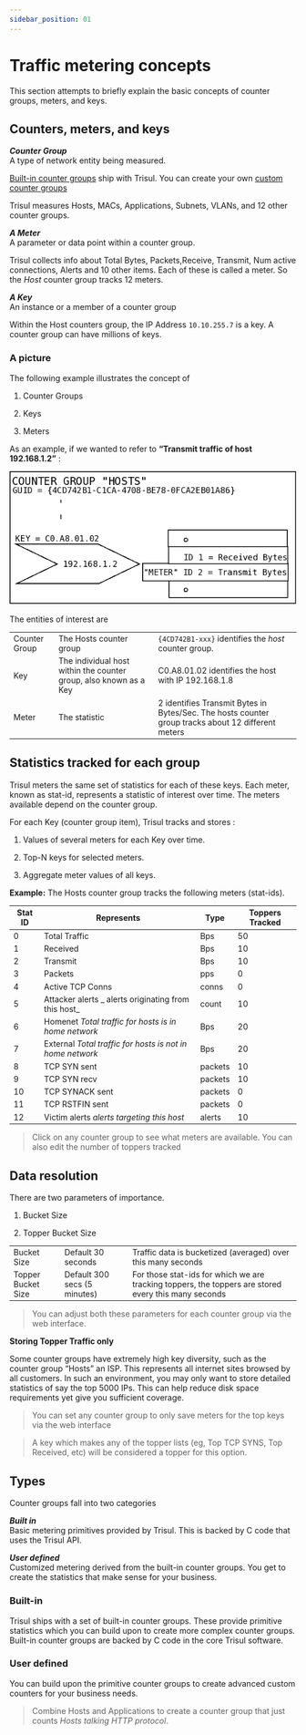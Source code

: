```yaml
---
sidebar_position: 01
---
```


# Traffic metering concepts

This section attempts to briefly explain the basic concepts of counter
groups, meters, and keys.

## Counters, meters, and keys

***Counter Group***  
A type of network entity being measured.

[Built-in counter groups](/docs/ug/cg/intro#types) ship with Trisul. You can create your own [custom counter groups](custom)

Trisul measures Hosts, MACs, Applications, Subnets, VLANs, and 12 other
counter groups.

***A Meter***  
A parameter or data point within a counter group.

Trisul collects info about Total Bytes, Packets,Receive, Transmit, Num
active connections, Alerts and 10 other items. Each of these is called a
meter. So the *Host* counter group tracks 12 meters.

***A Key***  
An instance or a member of a counter group

Within the Host counters group, the IP Address `10.10.255.7` is a key. A
counter group can have millions of keys.

### A picture

The following example illustrates the concept of  

1. Counter Groups  

2. Keys  

3. Meters

As an example, if we wanted to refer to **“Transmit traffic of host
192.168.1.2”** :

![](images/meters.png)

The entities of interest are

|               |                                                                   |                                                                                                    |
| ------------- | ----------------------------------------------------------------- | -------------------------------------------------------------------------------------------------- |
| Counter Group | The Hosts counter group                                           | `{4CD742B1-xxx}` identifies the *host* counter group.                                              |
| Key           | The individual host within the counter group, also known as a Key | C0.A8.01.02 identifies the host with IP 192.168.1.8                                                |
| Meter         | The statistic                                                     | 2 identifies Transmit Bytes in Bytes/Sec. The hosts counter group tracks about 12 different meters |

## Statistics tracked for each group

Trisul meters the same set of statistics for each of these keys. Each
meter, known as stat-id, represents a statistic of interest over time.
The meters available depend on the counter group.

For each Key (counter group item), Trisul tracks and stores :  

1. Values of several meters for each Key over time.  

2. Top-N keys for selected meters.  

3. Aggregate meter values of all keys.

**Example:** The Hosts counter group tracks the following meters
(stat-ids).

| Stat ID | Represents                                                | Type    | Toppers Tracked |
| ------- | --------------------------------------------------------- | ------- | --------------- |
| 0       | Total Traffic                                             | Bps     | 50              |
| 1       | Received                                                  | Bps     | 10              |
| 2       | Transmit                                                  | Bps     | 10              |
| 3       | Packets                                                   | pps     | 0               |
| 4       | Active TCP Conns                                          | conns   | 0               |
| 5       | Attacker alerts \_ alerts originating from this host\_    | count   | 10              |
| 6       | Homenet *Total traffic for hosts is in home network*      | Bps     | 20              |
| 7       | External *Total traffic for hosts is not in home network* | Bps     | 20              |
| 8       | TCP SYN sent                                              | packets | 10              |
| 9       | TCP SYN recv                                              | packets | 10              |
| 10      | TCP SYNACK sent                                           | packets | 0               |
| 11      | TCP RSTFIN sent                                           | packets | 0               |
| 12      | Victim alerts *alerts targeting this host*                | alerts  | 10              |

> Click on any counter group to see what meters are available. You can
> also edit the number of toppers tracked

## Data resolution

There are two parameters of importance.  

1. Bucket Size  

2. Topper Bucket Size

|                    |                              |                                                                                                      |
| ------------------ | ---------------------------- | ---------------------------------------------------------------------------------------------------- |
| Bucket Size        | Default 30 seconds           | Traffic data is bucketized (averaged) over this many seconds                                         |
| Topper Bucket Size | Default 300 secs (5 minutes) | For those stat-ids for which we are tracking toppers, the toppers are stored every this many seconds |

> You can adjust both these parameters for each counter group via the web interface.

**Storing Topper Traffic only**

Some counter groups have extremely high key diversity, such as the
counter group “Hosts” an ISP. This represents all internet sites browsed
by all customers. In such an environment, you may only want to store
detailed statistics of say the top 5000 IPs. This can help reduce disk
space requirements yet give you sufficient coverage.

> You can set any counter group to only save meters for the top keys via
> the web interface

> A key which makes any of the topper lists (eg, Top TCP SYNS, Top
> Received, etc) will be considered a topper for this option.

## Types

Counter groups fall into two categories

***Built in***  
Basic metering primitives provided by Trisul. This is backed by C code
that uses the Trisul API.

<!-- -->

***User defined***  
Customized metering derived from the built-in counter groups. You get to
create the statistics that make sense for your business.

### Built-in

Trisul ships with a set of built-in counter groups. These provide
primitive statistics which you can build upon to create more complex
counter groups. Built-in counter groups are backed by C code in the core
Trisul software.

### User defined

You can build upon the primitive counter groups to create advanced
custom counters for your business needs. 

> Combine Hosts and Applications to create a counter group that just
> counts *Hosts talking HTTP protocol*.
